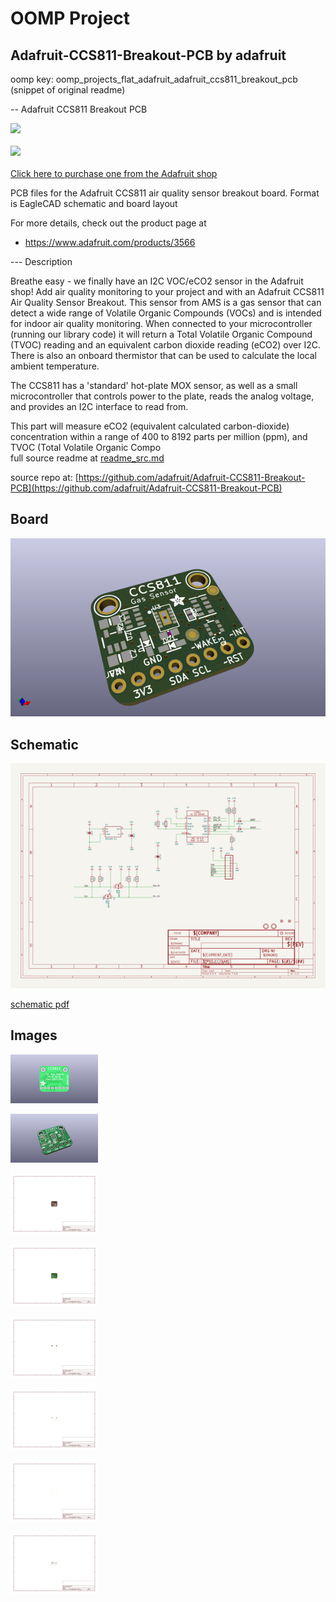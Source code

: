 # OOMP Project  
## Adafruit-CCS811-Breakout-PCB  by adafruit  
  
oomp key: oomp_projects_flat_adafruit_adafruit_ccs811_breakout_pcb  
(snippet of original readme)  
  
-- Adafruit CCS811 Breakout PCB  
  
<a href="http://www.adafruit.com/products/3566"><img src="assets/3566.jpg?raw=true" width="500px"><br/>  
<a href="http://www.adafruit.com/products/3566"><img src="assets/image.jpg?raw=true" width="500px"><br/>  
Click here to purchase one from the Adafruit shop</a>  
  
PCB files for the Adafruit CCS811 air quality sensor breakout board. Format is EagleCAD schematic and board layout  
  
For more details, check out the product page at  
* https://www.adafruit.com/products/3566  
  
--- Description  
  
Breathe easy - we finally have an I2C VOC/eCO2 sensor in the Adafruit shop! Add air quality monitoring to your project and with an Adafruit CCS811 Air Quality Sensor Breakout. This sensor from AMS is a gas sensor that can detect a wide range of Volatile Organic Compounds (VOCs) and is intended for indoor air quality monitoring. When connected to your microcontroller (running our library code) it will return a Total Volatile Organic Compound (TVOC) reading and an equivalent carbon dioxide reading (eCO2) over I2C. There is also an onboard thermistor that can be used to calculate the local ambient temperature.  
  
The CCS811 has a 'standard' hot-plate MOX sensor, as well as a small microcontroller that controls power to the plate, reads the analog voltage, and provides an I2C interface to read from.  
  
This part will measure eCO2 (equivalent calculated carbon-dioxide) concentration within a range of 400 to 8192 parts per million (ppm), and TVOC (Total Volatile Organic Compo  
  full source readme at [readme_src.md](readme_src.md)  
  
source repo at: [https://github.com/adafruit/Adafruit-CCS811-Breakout-PCB](https://github.com/adafruit/Adafruit-CCS811-Breakout-PCB)  
## Board  
  
[![working_3d.png](working_3d_600.png)](working_3d.png)  
## Schematic  
  
[![working_schematic.png](working_schematic_600.png)](working_schematic.png)  
  
[schematic pdf](working_schematic.pdf)  
## Images  
  
[![working_3D_bottom.png](working_3D_bottom_140.png)](working_3D_bottom.png)  
  
[![working_3D_top.png](working_3D_top_140.png)](working_3D_top.png)  
  
[![working_assembly_page_01.png](working_assembly_page_01_140.png)](working_assembly_page_01.png)  
  
[![working_assembly_page_02.png](working_assembly_page_02_140.png)](working_assembly_page_02.png)  
  
[![working_assembly_page_03.png](working_assembly_page_03_140.png)](working_assembly_page_03.png)  
  
[![working_assembly_page_04.png](working_assembly_page_04_140.png)](working_assembly_page_04.png)  
  
[![working_assembly_page_05.png](working_assembly_page_05_140.png)](working_assembly_page_05.png)  
  
[![working_assembly_page_06.png](working_assembly_page_06_140.png)](working_assembly_page_06.png)  
